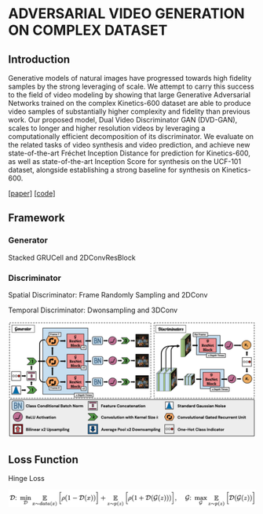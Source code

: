 # ADVERSARIAL VIDEO GENERATION ON COMPLEX DATASET



## Introduction



Generative models of natural images have progressed towards high fidelity samples by the strong leveraging of scale. We attempt to carry this success to the field of video modeling by showing that large Generative Adversarial Networks trained on the complex Kinetics-600 dataset are able to produce video samples of substantially higher complexity and fidelity than previous work. Our proposed model, Dual Video Discriminator GAN (DVD-GAN), scales to longer and higher resolution videos by leveraging a computationally efficient decomposition of its discriminator. We evaluate on the related tasks of video synthesis and video prediction, and achieve new state-of-the-art Fréchet Inception Distance for prediction for Kinetics-600, as well as state-of-the-art Inception Score for synthesis on the UCF-101 dataset, alongside establishing a strong baseline for synthesis on Kinetics-600.

[[paper]](https://arxiv.org/pdf/1907.06571.pdf) [[code]](https://github.com/Harrypotterrrr/DVD-GAN)



## Framework

### Generator 

Stacked GRUCell and 2DConvResBlock

### Discriminator

Spatial Discriminator: Frame Randomly Sampling and 2DConv

Temporal Discriminator: Dwonsampling and 3DConv



![dvdgan](https://github.com/antony0621/Publications-of-Video/blob/master/pics/DVDGAN/DVDGAN.png)



## Loss Function

Hinge Loss

![hinge_loss](https://github.com/antony0621/Publications-of-Video/blob/master/pics/DVDGAN/HingeLoss.png)

